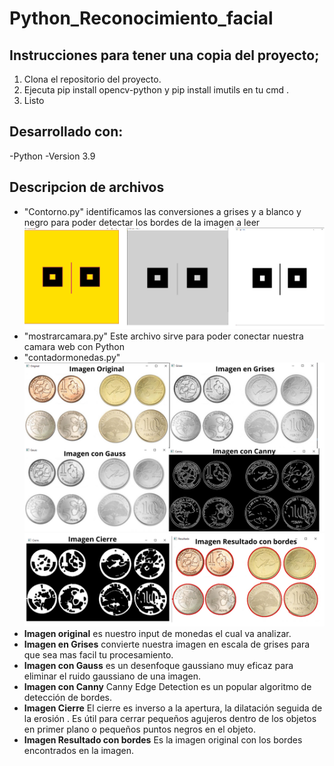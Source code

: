 # Python_Reconocimiento_facial

## Instrucciones para tener una copia del proyecto;
1. Clona el repositorio del proyecto.
2. Ejecuta pip install opencv-python y pip install imutils en tu cmd .
3. Listo

## Desarrollado con:
-Python -Version 3.9

## Descripcion de archivos
* "Contorno.py" identificamos las conversiones a grises y a blanco y negro para poder detectar los bordes de la imagen a leer
 ![Contorno](/Imagenes/Contorno.PNG)
* "mostrarcamara.py" Este archivo sirve para poder conectar nuestra camara web con Python
* "contadormonedas.py" 
  ![monedas1](/Imagenes/monedas1.png)
  ![monedas2](/Imagenes/monedas2.png)
 * **Imagen original** es nuestro input de monedas el cual va analizar.
 * **Imagen en Grises** convierte nuestra imagen en escala de grises para que sea mas facil tu procesamiento.
 * **Imagen con Gauss** es un desenfoque gaussiano muy eficaz para eliminar el ruido gaussiano de una imagen.
 * **Imagen con Canny** Canny Edge Detection es un popular algoritmo de detección de bordes.
 * **Imagen Cierre** El cierre es inverso a la apertura, la dilatación seguida de la erosión . Es útil para cerrar pequeños agujeros dentro de los objetos en primer plano o  pequeños puntos negros en el objeto.
 * **Imagen Resultado con bordes** Es la imagen original con los bordes encontrados en la imagen. 
